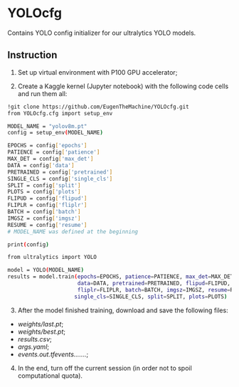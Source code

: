 # YOLOcfg
Contains YOLO config initializer for our ultralytics YOLO models.

## Instruction
1. Set up virtual environment with P100 GPU accelerator;

2. Create a Kaggle kernel (Jupyter notebook) with the following code cells and run them all:

```bash
!git clone https://github.com/EugenTheMachine/YOLOcfg.git
from YOLOcfg.cfg import setup_env

MODEL_NAME = "yolov8m.pt"
config = setup_env(MODEL_NAME)
```

```bash
EPOCHS = config['epochs']
PATIENCE = config['patience']
MAX_DET = config['max_det']
DATA = config['data']
PRETRAINED = config['pretrained']
SINGLE_CLS = config['single_cls']
SPLIT = config['split']
PLOTS = config['plots']
FLIPUD = config['flipud']
FLIPLR = config['fliplr']
BATCH = config['batch']
IMGSZ = config['imgsz']
RESUME = config['resume']
# MODEL_NAME was defined at the beginning

print(config)
```

```bash
from ultralytics import YOLO

model = YOLO(MODEL_NAME)
results = model.train(epochs=EPOCHS, patience=PATIENCE, max_det=MAX_DET,
                      data=DATA, pretrained=PRETRAINED, flipud=FLIPUD,
                      fliplr=FLIPLR, batch=BATCH, imgsz=IMGSZ, resume=RESUME,
                     single_cls=SINGLE_CLS, split=SPLIT, plots=PLOTS)
```

3. After the model finished training, download and save the following files:
- *weights/last.pt*;
- *weights/best.pt*;
- *results.csv*;
- *args.yaml*;
- *events.out.tfevents.......*;

4. In the end, turn off the current session (in order not to spoil computational quota).
